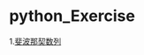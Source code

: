 # python_Exercise
1.[斐波那契数列](https://github.com/Conorkkkx/python_Exercise/blob/master/%E6%96%90%E6%B3%A2%E6%8B%89%E5%A5%91%E6%95%B0%E5%88%972.py)
